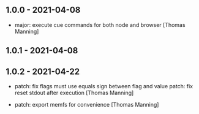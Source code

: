 ## 1.0.0 - 2021-04-08

* major: execute cue commands for both node and browser [Thomas Manning]

## 1.0.1 - 2021-04-08

## 1.0.2 - 2021-04-22

* patch: fix flags must use equals sign between flag and value patch: fix reset stdout after execution [Thomas Manning]

* patch: export memfs for convenience [Thomas Manning]
